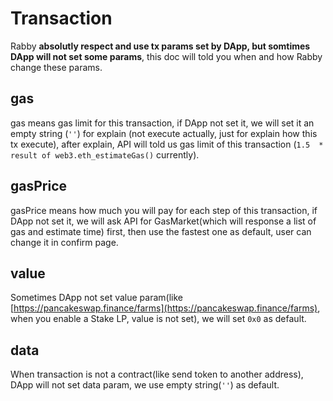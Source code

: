 # Transaction

Rabby **absolutly respect and use tx params set by DApp, but somtimes DApp will not set some params**, this doc will told you when and how Rabby change these params.

## gas

gas means gas limit for this transaction, if DApp not set it, we will set it an empty string (`''`) for explain (not execute actually, just for explain how this tx execute), after explain, API will told us gas limit of this transaction (`1.5  * result of web3.eth_estimateGas()` currently).

## gasPrice

gasPrice means how much you will pay for each step of this transaction, if DApp not set it, we will ask API for GasMarket(which will response a list of gas and estimate time) first, then use the fastest one as default, user can change it in confirm page.

## value

Sometimes DApp not set value param(like [https://pancakeswap.finance/farms](https://pancakeswap.finance/farms), when you enable a Stake LP, value is not set), we will set `0x0` as default.

## data

When transaction is not a contract(like send token to another address), DApp will not set data param, we use empty string(`''`) as default.
